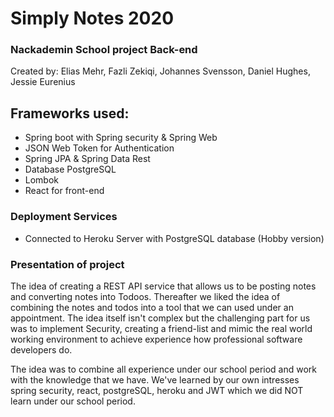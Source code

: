 # Simply Notes 2020

### Nackademin School project Back-end
Created by: Elias Mehr, Fazli Zekiqi, Johannes Svensson, Daniel Hughes, Jessie Eurenius

## Frameworks used:
* Spring boot with Spring security & Spring Web
* JSON Web Token for Authentication
* Spring JPA & Spring Data Rest
* Database PostgreSQL
* Lombok
* React for front-end

### Deployment Services
* Connected to Heroku Server with PostgreSQL database (Hobby version)


### Presentation of project
The idea of creating a REST API service that allows us to be posting notes and converting notes into Todoos.
Thereafter we liked the idea of combining the notes and todos into a tool that we can used under an appointment.
The idea itself isn't complex but the challenging part for us was to implement Security, creating a friend-list and 
mimic the real world working environment to achieve experience how professional software developers do.

The idea was to combine all experience under our school period and work with the knowledge that we have.
We've learned by our own intresses spring security, react, postgreSQL, heroku and JWT which we did NOT
learn under our school period. 


